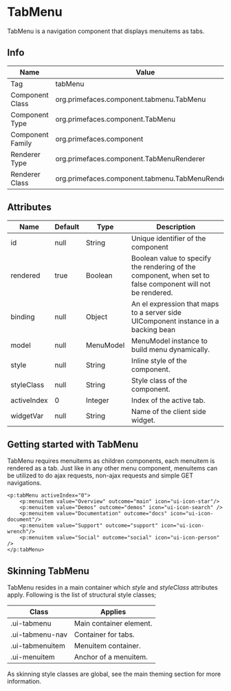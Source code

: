 # TabMenu

TabMenu is a navigation component that displays menuitems as tabs.

## Info

| Name | Value |
| --- | --- |
| Tag | tabMenu
| Component Class | org.primefaces.component.tabmenu.TabMenu
| Component Type | org.primefaces.component.TabMenu
| Component Family | org.primefaces.component |
| Renderer Type | org.primefaces.component.TabMenuRenderer
| Renderer Class | org.primefaces.component.tabmenu.TabMenuRenderer

## Attributes

| Name | Default | Type | Description | 
| --- | --- | --- | --- |
id | null | String | Unique identifier of the component
rendered | true | Boolean | Boolean value to specify the rendering of the component, when set to false component will not be rendered.
binding | null | Object | An el expression that maps to a server side UIComponent instance in a backing bean
model | null | MenuModel | MenuModel instance to build menu dynamically.
style | null | String | Inline style of the component.
styleClass | null | String | Style class of the component.
activeIndex | 0 | Integer | Index of the active tab.
widgetVar | null | String | Name of the client side widget.

## Getting started with TabMenu
TabMenu requires menuitems as children components, each menuitem is rendered as a tab. Just like
in any other menu component, menuitems can be utilized to do ajax requests, non-ajax requests and
simple GET navigations.


```xhtml
<p:tabMenu activeIndex="0">
    <p:menuitem value="Overview" outcome="main" icon="ui-icon-star"/>
    <p:menuitem value="Demos" outcome="demos" icon="ui-icon-search" />
    <p:menuitem value="Documentation" outcome="docs" icon="ui-icon-document"/>
    <p:menuitem value="Support" outcome="support" icon="ui-icon-wrench"/>
    <p:menuitem value="Social" outcome="social" icon="ui-icon-person" />
</p:tabMenu>
```
## Skinning TabMenu
TabMenu resides in a main container which _style_ and _styleClass_ attributes apply. Following is the
list of structural style classes;

| Class | Applies | 
| --- | --- | 
.ui-tabmenu | Main container element.
.ui-tabmenu-nav | Container for tabs.
.ui-tabmenuitem | Menuitem container.
.ui-menuitem | Anchor of a menuitem.

As skinning style classes are global, see the main theming section for more information.

